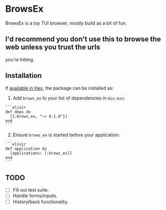 # BrowsEx

BrowsEx is a toy TUI browser, mostly build as a bit of fun.

## I'd recommend you don't use this to browse the web unless you trust the urls
you're hitting.

## Installation

If [available in Hex](https://hex.pm/docs/publish), the package can be installed as:

  1. Add `brows_ex` to your list of dependencies in `mix.exs`:

    ```elixir
    def deps do
      [{:brows_ex, "~> 0.1.0"}]
    end
    ```

  2. Ensure `brows_ex` is started before your application:

    ```elixir
    def application do
      [applications: [:brows_ex]]
    end
    ```

## TODO

- [ ] Fill out test suite.
- [ ] Handle forms/inputs.
- [ ] History/back functionality.
